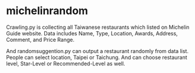 # michelinrandom
Crawling.py is collecting all Taiwanese restaurants which listed on Michelin Guide website. Data includes Name, Type, Location, Awards, Address,
Comment, and Price Range. 

And randomsuggention.py can output a restaurant randomly from data list. People can select location, Taipei or Taichung. And can choose restaurant level,
Star-Level or Recommended-Level as well.
